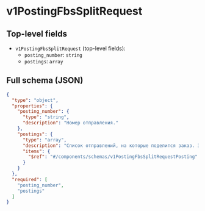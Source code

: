 # v1PostingFbsSplitRequest

## Top-level fields
- `v1PostingFbsSplitRequest` (top-level fields):
  - `posting_number`: `string`
  - `postings`: `array`

## Full schema (JSON)
```json
{
  "type": "object",
  "properties": {
    "posting_number": {
      "type": "string",
      "description": "Номер отправления."
    },
    "postings": {
      "type": "array",
      "description": "Список отправлений, на которые поделится заказ. За один запрос можно разделить один заказ.",
      "items": {
        "$ref": "#/components/schemas/v1PostingFbsSplitRequestPosting"
      }
    }
  },
  "required": [
    "posting_number",
    "postings"
  ]
}
```
